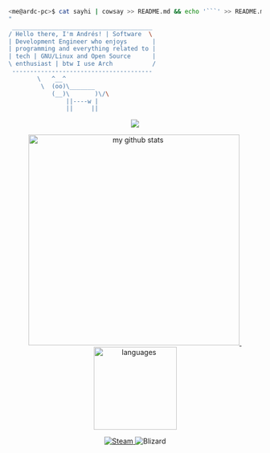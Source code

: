 ``` sh
<me@ardc-pc>$ cat sayhi | cowsay >> README.md && echo '```' >> README.md
"
 _______________________________________ 
/ Hello there, I'm Andrés! | Software  \
| Development Engineer who enjoys       |
| programming and everything related to |
| tech | GNU/Linux and Open Source      |
\ enthusiast | btw I use Arch           /
 --------------------------------------- 
        \   ^__^
         \  (oo)\_______
            (__)\       )\/\
                ||----w |
                ||     ||
```

<a align="center" href="https://andrsrz.github.io">
<p align="center">
<img src="https://github-readme-streak-stats.herokuapp.com/?user=Andrsrz&theme=dark"/>
</p>
</a>
<a align="center" href="https://andrsrz.github.io">
<p align="center">
<img src="https://github-readme-stats.vercel.app/api?username=andrsrz&show_icons=true&theme=dracula" alt="my github stats" width="420"/>&nbsp;<img src="https://github-readme-stats.vercel.app/api/top-langs/?username=andrsrz&layout=compact&theme=dracula&langs_count=12" alt="languages" height="165">
</p>
</a>

<p align="center">
<span class="badge-steam">
<a href="https://steamcommunity.com/id/andrsrz" alt="Steam Profile">
<img src="https://img.shields.io/static/v1?label=andrsrz&message=@Steam&color=000000&style=for-the-badge&logo=steam" alt="Steam"/>
</a>
</span>
<span class="badge-blizzard">
<img src="https://img.shields.io/static/v1?label=andrsrz%201753&message=@Battle.net&color=00AEFF&style=for-the-badge&logo=battle.net" alt="Blizard"/>
</span>
</p>
